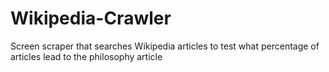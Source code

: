 # Wikipedia-Crawler
Screen scraper that searches Wikipedia articles to test what percentage of articles lead to the philosophy article

